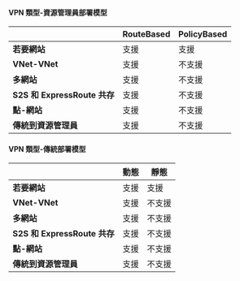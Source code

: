 #### <a name="vpn-type---resource-manager-deployment-model"></a>VPN 類型-資源管理員部署模型

|      | **RouteBased**    | **PolicyBased** |
|-----------------------------------|-------------|------------------|
| **若要網站**                  | 支援   | 支援        |
| **VNet-VNet**                  | 支援   | 不支援    |
| **多網站**                    | 支援   | 不支援    |
| **S2S 和 ExpressRoute 共存**  | 支援   | 不支援    |
| **點-網站**                 | 支援   | 不支援    |
| **傳統到資源管理員**   | 支援   | 不支援    |


#### <a name="vpn-type---classic-deployment-model"></a>VPN 類型-傳統部署模型


|       | **動態**        | **靜態**   |
|---------------------------------------------|--------------|--------------|
| **若要網站**                            | 支援    | 支援      |
| **VNet-VNet**                            | 支援    | 不支援  |
| **多網站**                              | 支援    | 不支援  |
| **S2S 和 ExpressRoute 共存**            | 支援    | 不支援  |
| **點-網站**                           | 支援    | 不支援  |
| **傳統到資源管理員**             | 支援    | 不支援  |